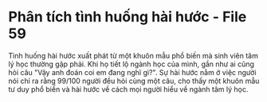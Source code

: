 # Phân tích tình huống hài hước - File 59

Tình huống hài hước xuất phát từ một khuôn mẫu phổ biến mà sinh viên tâm lý học thường gặp phải. Khi họ tiết lộ ngành học của mình, gần như ai cũng hỏi câu "Vậy anh đoán coi em đang nghĩ gì?". Sự hài hước nằm ở việc người nói chỉ ra rằng 99/100 người đều hỏi cùng một câu, cho thấy một khuôn mẫu tư duy phổ biến và hài hước về cách mọi người hiểu về ngành tâm lý học.
